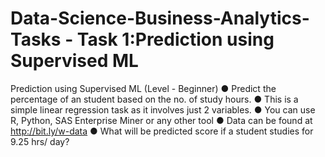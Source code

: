 # Data-Science-Business-Analytics-Tasks - Task 1:Prediction using Supervised ML
Prediction using Supervised ML (Level - Beginner) 
● Predict the percentage of an student based on the no. of study hours. 
● This is a simple linear regression task as it involves just 2 variables. 
● You can use R, Python, SAS Enterprise Miner or any other tool 
● Data can be found at http://bit.ly/w-data 
● What will be predicted score if a student studies for 9.25 hrs/ day? 
